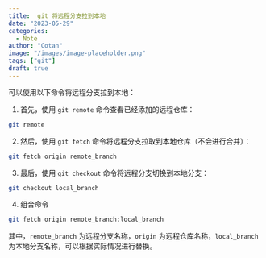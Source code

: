 ```yaml
---
title:  git 将远程分支拉到本地
date: "2023-05-29"
categories:
  - Note 
author: "Cotan"
image: "/images/image-placeholder.png"
tags: ["git"]
draft: true
---
```


可以使用以下命令将远程分支拉到本地：

1. 首先，使用 `git remote` 命令查看已经添加的远程仓库：

```bash
git remote
```

2. 然后，使用 `git fetch` 命令将远程分支拉取到本地仓库（不会进行合并）：

```bash
git fetch origin remote_branch
```

3. 最后，使用 `git checkout` 命令将远程分支切换到本地分支：

```bash
git checkout local_branch
```

4. 组合命令


```bash
git fetch origin remote_branch:local_branch
```

其中，`remote_branch` 为远程分支名称，`origin` 为远程仓库名称，`local_branch` 为本地分支名称，可以根据实际情况进行替换。
